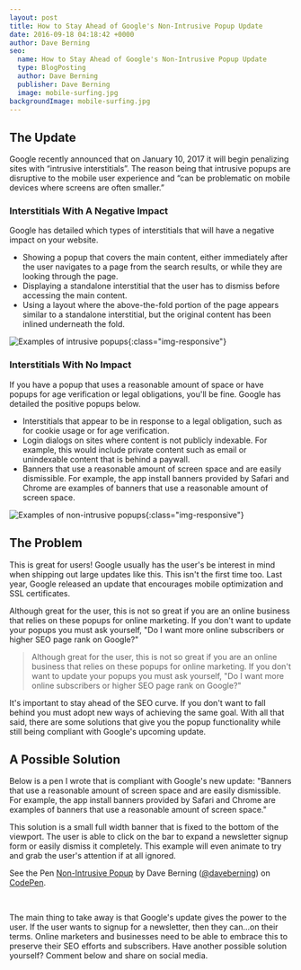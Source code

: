 ```yaml
---
layout: post
title: How to Stay Ahead of Google's Non-Intrusive Popup Update
date: 2016-09-18 04:18:42 +0000
author: Dave Berning
seo:
  name: How to Stay Ahead of Google's Non-Intrusive Popup Update
  type: BlogPosting
  author: Dave Berning
  publisher: Dave Berning
  image: mobile-surfing.jpg
backgroundImage: mobile-surfing.jpg
---
```

## The Update
Google recently announced that on January 10, 2017 it will begin penalizing sites with “intrusive interstitials”. The reason being that intrusive popups are disruptive to the mobile user experience and “can be problematic on mobile devices where screens are often smaller.”

### Interstitials With A Negative Impact
Google has detailed which types of interstitials that will have a negative impact on your website.

- Showing a popup that covers the main content, either immediately after the user navigates to a page from the search results, or while they are looking through the page.
- Displaying a standalone interstitial that the user has to dismiss before accessing the main content.
- Using a layout where the above-the-fold portion of the page appears similar to a standalone interstitial, but the original content has been inlined underneath the fold.

![Examples of intrusive popups](http://parsecdigital.io/codepen/intrusive.png){:class="img-responsive"}

### Interstitials With No Impact
If you have a popup that uses a reasonable amount of space or have popups for age verification or legal obligations, you'll be fine. Google has detailed the positive popups below.

- Interstitials that appear to be in response to a legal obligation, such as for cookie usage or for age verification.
- Login dialogs on sites where content is not publicly indexable. For example, this would include private content such as email or unindexable content that is behind a paywall.
- Banners that use a reasonable amount of screen space and are easily dismissible. For example, the app install banners provided by Safari and Chrome are examples of banners that use a reasonable amount of screen space.

![Examples of non-intrusive popups](http://parsecdigital.io/codepen/non-intrusive.png){:class="img-responsive"}

## The Problem
This is great for users! Google usually has the user's be interest in mind when shipping out large updates like this. This isn't the first time too. Last year, Google released an update that encourages mobile optimization and SSL certificates.

Although great for the user, this is not so great if you are an online business that relies on these popups for online marketing. If you don't want to update your popups you must ask yourself, "Do I want more online subscribers or higher SEO page rank on Google?"

> Although great for the user, this is not so great if you are an online business that relies on these popups for online marketing. If you don't want to update your popups you must ask yourself, "Do I want more online subscribers or higher SEO page rank on Google?"

It's important to stay ahead of the SEO curve. If you don't want to fall behind you must adopt new ways of achieving the same goal. With all that said, there are some solutions that give you the popup functionality while still being compliant with Google's upcoming update.

## A Possible Solution
Below is a pen I wrote that is compliant with Google's new update: "Banners that use a reasonable amount of screen space and are easily dismissible. For example, the app install banners provided by Safari and Chrome are examples of banners that use a reasonable amount of screen space."

This solution is a small full width banner that is fixed to the bottom of the viewport. The user is able to click on the bar to expand a newsletter signup form or easily dismiss it completely. This example will even animate to try and grab the user's attention if at all ignored.

<p data-height="482" data-theme-id="0" data-slug-hash="JRKLLq" data-default-tab="html,result" data-user="daveberning" data-embed-version="2" class="codepen">See the Pen <a href="http://codepen.io/daveberning/pen/JRKLLq/">Non-Intrusive Popup</a> by Dave Berning (<a href="http://codepen.io/daveberning">@daveberning</a>) on <a href="http://codepen.io">CodePen</a>.</p>
<script async src="//assets.codepen.io/assets/embed/ei.js"></script><br>

The main thing to take away is that Google's update gives the power to the user. If the user wants to signup for a newsletter, then they can...on their terms. Online marketers and businesses need to be able to embrace this to preserve their SEO efforts and subscribers. Have another possible solution yourself? Comment below and share on social media.
